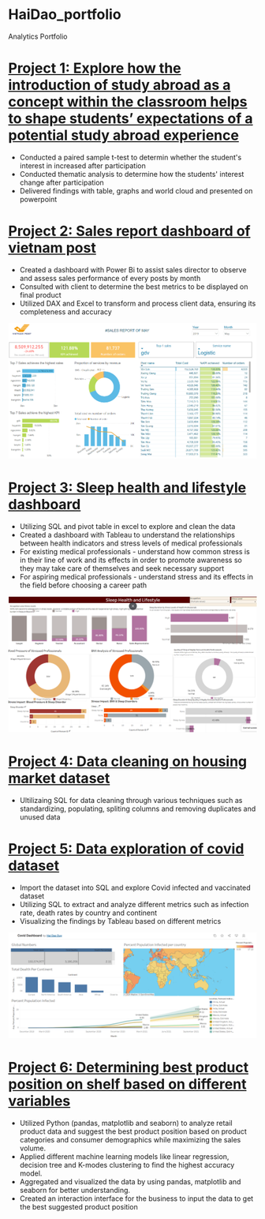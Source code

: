 # HaiDao_portfolio
Analytics Portfolio

# [Project 1: Explore how the introduction of study abroad as a concept within the classroom helps to shape students’ expectations of a potential study abroad experience](https://drive.google.com/file/d/1tVkpWX30MfkAmmUZdsz_3--tgBGc6-3j/view?usp=sharing)
- Conducted a paired sample t-test to determin whether the student's interest in increased after participation
- Conducted thematic analysis to determine how the students' interest change after participation
- Delivered findings with table, graphs and world cloud and presented on powerpoint

# [Project 2: Sales report dashboard of vietnam post](https://app.powerbi.com/view?r=eyJrIjoiZjA5NzRjMmEtMmNlNi00NWFlLWIzYjUtNzhjOTAyMTRjNzdhIiwidCI6IjQ1Y2NkZmNmLTQ5OTItNGE0ZC05ZTY5LWJhOWEwZTA5MWY3NyIsImMiOjN9)
- Created a dashboard with Power Bi to assist sales director to observe and assess sales performance of every posts by month
- Consulted with client to determine the best metrics to be displayed on final product
- Utilized DAX and Excel to transform and process client data, ensuring its completeness and accuracy

![](/Images/VNpost.png)

# [Project 3: Sleep health and lifestyle dashboard](https://public.tableau.com/app/profile/hai.dao.duy/viz/Project-Hai/SleepHealthDashboard)
- Utilizing SQL and pivot table in excel to explore and clean the data
- Created a dashboard with Tableau to understand the relationships between health indicators and stress levels of medical professionals 
- For existing medical professionals - understand how common stress is in their line of work and its effects in order to promote awareness so they may take care of themselves and seek necessary support
- For aspiring medical professionals - understand stress and its effects in the field before choosing a career path

![](/Images/Healthysleep.png)

# [Project 4: Data cleaning on housing market dataset](https://github.com/haidao90/PortfolioProjects/blob/main/Data%20cleaning.sql)
- Ultilizaing SQL for data cleaning through various techniques such as standardizing, populating, spliting columns and removing duplicates and unused data

# [Project 5: Data exploration of covid dataset](https://github.com/haidao90/PortfolioProjects/blob/main/COVID%20Portfolio%20Project.sql)
- Import the dataset into SQL and explore Covid infected and vaccinated dataset
- Utilizing SQL to extract and analyze different metrics such as infection rate, death rates by country and continent
- Visualizing the findings by Tableau based on different metrics

![](/Images/Dashboard-Covid.png)

# [Project 6: Determining best product position on shelf based on different variables](https://github.com/haidao90/Code/blob/main/Copy_of_BAN240_Capstone_Project_Product_Positioning.ipynb)
-	Utilized Python (pandas, matplotlib and seaborn) to analyze retail product data and suggest the best product position based on product categories and consumer demographics while maximizing the sales volume.
-	Applied different machine learning models like linear regression, decision tree and K-modes clustering to find the highest accuracy model.
-	Aggregated and visualized the data by using pandas, matplotlib and seaborn for better understanding.
-	Created an interaction interface for the business to input the data to get the best suggested product position


